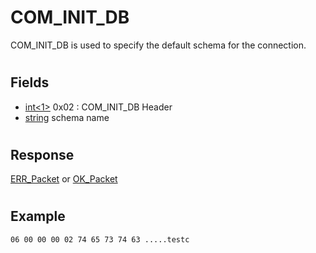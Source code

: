 # COM_INIT_DB

COM_INIT_DB is used to specify the default schema for the connection.

#

## Fields

* [int<1>](../protocol-data-types.md#fixed-length-integers) 0x02 : COM_INIT_DB Header
* [string<NUL>](../protocol-data-types.md#null-terminated-strings) schema name

#

## Response

[ERR_Packet](../4-server-response-packets/err_packet.md) or [OK_Packet](../4-server-response-packets/ok_packet.md)

#

## Example

```
06 00 00 00 02 74 65 73 74 63 .....testc
```